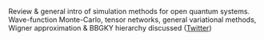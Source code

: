 
Review & general intro of simulation methods for open quantum systems.  Wave-function Monte-Carlo, tensor networks, general variational methods, Wigner approximation & BBGKY hierarchy discussed ([Twitter](https://twitter.com/JoshuahHeath/status/1151685499922395141))

